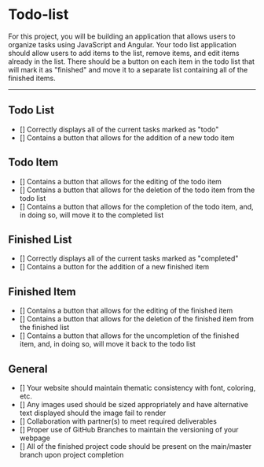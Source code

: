 # Todo-list
For this project, you will be building an application that allows users to organize tasks using JavaScript and Angular. Your todo list application should allow users to add items to the list, remove items, and edit items already in the list. There should be a button on each item in the todo list that will mark it as "finished" and move it to a separate list containing all of the finished items. 

--- 
## Todo List
- [] Correctly displays all of the current tasks marked as "todo"
- [] Contains a button that allows for the addition of a new todo item

## Todo Item
- [] Contains a button that allows for the editing of the todo item
- [] Contains a button that allows for the deletion of the todo item from the todo list
- [] Contains a button that allows for the completion of the todo item, and, in doing so, will move it to the completed 
list
## Finished List
- [] Correctly displays all of the current tasks marked as "completed"
- [] Contains a button for the addition of a new finished item
## Finished Item
- [] Contains a button that allows for the editing of the finished item
- [] Contains a button that allows for the deletion of the finished item from the finished list
- [] Contains a button that allows for the uncompletion of the finished item, and, in doing so, will move it back to the todo list
## General
- [] Your website should maintain thematic consistency with font, coloring, etc.
- [] Any images used should be sized appropriately and have alternative text displayed should the image fail to render
- [] Collaboration with partner(s) to meet required deliverables
- [] Proper use of GitHub Branches to maintain the versioning of your webpage
- [] All of the finished project code should be present on the main/master branch upon project completion
